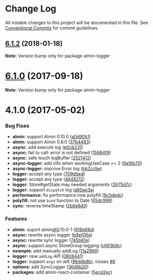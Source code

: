 # Change Log

All notable changes to this project will be documented in this file.
See [Conventional Commits](https://conventionalcommits.org) for commit guidelines.

<a name="6.1.2"></a>
## [6.1.2](https://github.com/almin/almin/compare/almin-logger@6.1.1...almin-logger@6.1.2) (2018-01-18)




**Note:** Version bump only for package almin-logger

<a name="6.1.0"></a>
# [6.1.0](https://github.com/almin/almin/compare/almin-logger@6.0.0...almin-logger@6.1.0) (2017-09-18)




**Note:** Version bump only for package almin-logger

<a name="4.1.0"></a>
# 4.1.0 (2017-05-02)


### Bug Fixes

* **almin:** support Almin 0.10.0 ([a0d90b1](https://github.com/almin/almin/commit/a0d90b1))
* **almin:** support Almin 0.8.0 ([37b4483](https://github.com/almin/almin/commit/37b4483))
* **async:** add execute log ([e0cb231](https://github.com/almin/almin/commit/e0cb231))
* **async:** fail to call: error is not defined ([15884f9](https://github.com/almin/almin/commit/15884f9))
* **async:** safe touch logBuffer ([2521412](https://github.com/almin/almin/commit/2521412))
* **async-logger:** add info when workingUseCase >= 2 ([9a16b70](https://github.com/almin/almin/commit/9a16b70))
* **async-logger:** improve Error log ([bb2ccbe](https://github.com/almin/almin/commit/bb2ccbe))
* **logger:** accept any type ([709dbed](https://github.com/almin/almin/commit/709dbed))
* **logger:** accept any type ([4648212](https://github.com/almin/almin/commit/4648212))
* **logger:** Store#getState may needed arguments ([2675d7c](https://github.com/almin/almin/commit/2675d7c))
* **logger:** support `dispatch` log ([a60ae3a](https://github.com/almin/almin/commit/a60ae3a))
* **performance:** fix performance.now polyfill ([9c5dedc](https://github.com/almin/almin/commit/9c5dedc))
* **polyfill:** not use `bind` function to Date ([65dc999](https://github.com/almin/almin/commit/65dc999))
* **sync:** reverse timeStamp ([2b6e6d0](https://github.com/almin/almin/commit/2b6e6d0))


### Features

* **almin:** suport almin[@0](https://github.com/0).10.0-1 ([918e68d](https://github.com/almin/almin/commit/918e68d))
* **async:** rewrite async logger ([b9ef06e](https://github.com/almin/almin/commit/b9ef06e))
* **async:** rewrite sync logger ([745b81e](https://github.com/almin/almin/commit/745b81e))
* **async:** support async StoreGroup logging ([c693b9c](https://github.com/almin/almin/commit/c693b9c))
* **example:** add manually addLog ([11a2966](https://github.com/almin/almin/commit/11a2966))
* **logger:** new `addLog` API ([0808441](https://github.com/almin/almin/commit/0808441))
* **logger:** support `args` on will ([96ddb8b](https://github.com/almin/almin/commit/96ddb8b)), closes [#6](https://github.com/almin/almin/issues/6)
* **options:** add SyncLogger ([36d8b20](https://github.com/almin/almin/commit/36d8b20))
* **packages:** add almin-react-container ([5ecd2ec](https://github.com/almin/almin/commit/5ecd2ec))
